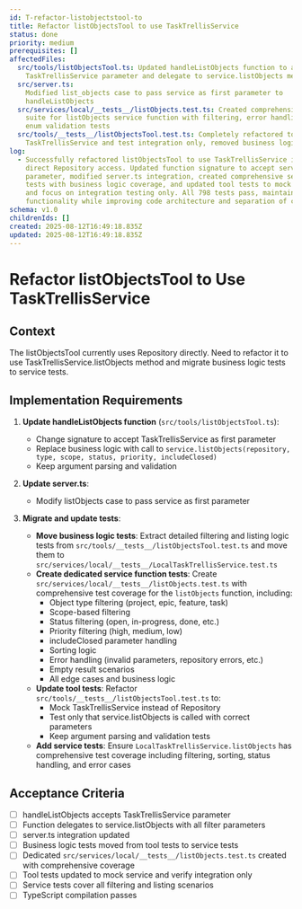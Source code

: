 ```yaml
---
id: T-refactor-listobjectstool-to
title: Refactor listObjectsTool to use TaskTrellisService
status: done
priority: medium
prerequisites: []
affectedFiles:
  src/tools/listObjectsTool.ts: Updated handleListObjects function to accept
    TaskTrellisService parameter and delegate to service.listObjects method
  src/server.ts:
    Modified list_objects case to pass service as first parameter to
    handleListObjects
  src/services/local/__tests__/listObjects.test.ts: Created comprehensive test
    suite for listObjects service function with filtering, error handling, and
    enum validation tests
  src/tools/__tests__/listObjectsTool.test.ts: Completely refactored to mock
    TaskTrellisService and test integration only, removed business logic tests
log:
  - Successfully refactored listObjectsTool to use TaskTrellisService instead of
    direct Repository access. Updated function signature to accept service
    parameter, modified server.ts integration, created comprehensive service
    tests with business logic coverage, and updated tool tests to mock service
    and focus on integration testing only. All 798 tests pass, maintaining full
    functionality while improving code architecture and separation of concerns.
schema: v1.0
childrenIds: []
created: 2025-08-12T16:49:18.835Z
updated: 2025-08-12T16:49:18.835Z
---
```


# Refactor listObjectsTool to Use TaskTrellisService

## Context

The listObjectsTool currently uses Repository directly. Need to refactor it to use TaskTrellisService.listObjects method and migrate business logic tests to service tests.

## Implementation Requirements

1. **Update handleListObjects function** (`src/tools/listObjectsTool.ts`):
   - Change signature to accept TaskTrellisService as first parameter
   - Replace business logic with call to `service.listObjects(repository, type, scope, status, priority, includeClosed)`
   - Keep argument parsing and validation

2. **Update server.ts**:
   - Modify listObjects case to pass service as first parameter

3. **Migrate and update tests**:
   - **Move business logic tests**: Extract detailed filtering and listing logic tests from `src/tools/__tests__/listObjectsTool.test.ts` and move them to `src/services/local/__tests__/LocalTaskTrellisService.test.ts`
   - **Create dedicated service function tests**: Create `src/services/local/__tests__/listObjects.test.ts` with comprehensive test coverage for the `listObjects` function, including:
     - Object type filtering (project, epic, feature, task)
     - Scope-based filtering
     - Status filtering (open, in-progress, done, etc.)
     - Priority filtering (high, medium, low)
     - includeClosed parameter handling
     - Sorting logic
     - Error handling (invalid parameters, repository errors, etc.)
     - Empty result scenarios
     - All edge cases and business logic
   - **Update tool tests**: Refactor `src/tools/__tests__/listObjectsTool.test.ts` to:
     - Mock TaskTrellisService instead of Repository
     - Test only that service.listObjects is called with correct parameters
     - Keep argument parsing and validation tests
   - **Add service tests**: Ensure `LocalTaskTrellisService.listObjects` has comprehensive test coverage including filtering, sorting, status handling, and error cases

## Acceptance Criteria

- [ ] handleListObjects accepts TaskTrellisService parameter
- [ ] Function delegates to service.listObjects with all filter parameters
- [ ] server.ts integration updated
- [ ] Business logic tests moved from tool tests to service tests
- [ ] Dedicated `src/services/local/__tests__/listObjects.test.ts` created with comprehensive coverage
- [ ] Tool tests updated to mock service and verify integration only
- [ ] Service tests cover all filtering and listing scenarios
- [ ] TypeScript compilation passes
